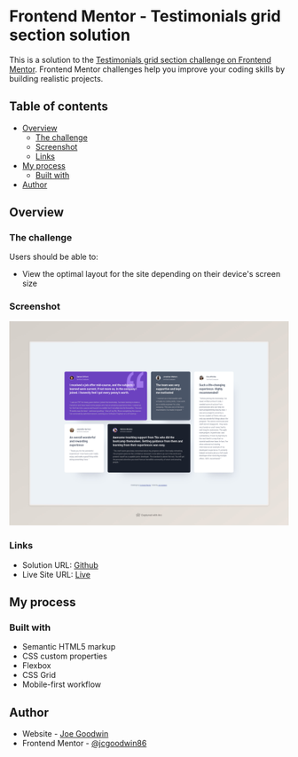 # Frontend Mentor - Testimonials grid section solution

This is a solution to the [Testimonials grid section challenge on Frontend Mentor](https://www.frontendmentor.io/challenges/testimonials-grid-section-Nnw6J7Un7). Frontend Mentor challenges help you improve your coding skills by building realistic projects.

## Table of contents

- [Overview](#overview)
  - [The challenge](#the-challenge)
  - [Screenshot](#screenshot)
  - [Links](#links)
- [My process](#my-process)
  - [Built with](#built-with)
- [Author](#author)

## Overview

### The challenge

Users should be able to:

- View the optimal layout for the site depending on their device's screen size

### Screenshot

![](./screenshot.jpeg)

### Links

- Solution URL: [Github](https://github.com/jcgoodwin86/frontend-mentor-testimonials)
- Live Site URL: [Live](https://jcgoodwin86.github.io/frontend-mentor-testimonials/)

## My process

### Built with

- Semantic HTML5 markup
- CSS custom properties
- Flexbox
- CSS Grid
- Mobile-first workflow

## Author

- Website - [Joe Goodwin](https://www.jcgoodwin.com)
- Frontend Mentor - [@jcgoodwin86](https://www.frontendmentor.io/profile/jcgoodwin86)
